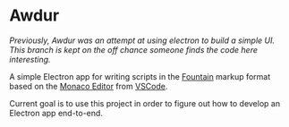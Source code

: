 # Awdur

*Previously, Awdur was an attempt at using electron to build a simple UI.
This branch is kept on the off chance someone finds the code here interesting.*

A simple Electron app for writing scripts in the [Fountain][fountain] markup format
based on the [Monaco Editor][monaco-editor] from [VSCode][vscode].

Current goal is to use this project in order to figure out how to develop an Electron
app end-to-end.


[fountain]: https://fountain.io/
[monaco-editor]: https://microsoft.github.io/monaco-editor/
[vscode]: https://code.visualstudio.com/
